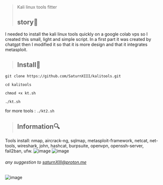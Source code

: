 >Kali linux tools fitter 
> ## story🎴 ## 
I needed to install the kali linux tools quickly on a google colab vps so I created this small, light and simple script.
In a first part it was created by chatgpt then I modified it so that it is more design and that it integrates metasploit. 



> ## Install📂 ##
`git clone https://github.com/SaturnXIII/kalitools.git`

`cd kalitools`

`chmod +x kt.sh`

`./kt.sh`

for more tools :
`./kt2.sh`

> ## Information🔍 ##
Tools install: nmap, aircrack-ng, sqlmap, metasploit-framework, netcat, net-tools, wireshark, john, hashcat, burpsuite, openvpn, openssh-server, fail2ban, ufw.
![image](https://user-images.githubusercontent.com/110695125/215347723-00ca9a58-f460-4209-9804-1ef757de9e8e.png)
![image](https://user-images.githubusercontent.com/110695125/215347822-f8fd1f37-3b33-465a-a50d-3e482ee6cb85.png)




###### any suggestion to saturnXIII@proton.me #####
![image](https://user-images.githubusercontent.com/103066353/167156636-3eb61b59-4d15-4845-b534-db2e4321f745.png)



